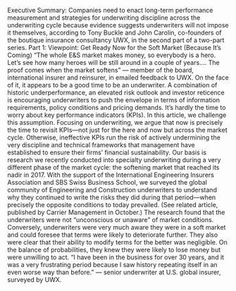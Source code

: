 Executive Summary: Companies need to enact long-term performance measurement and strategies for underwriting discipline across the underwriting cycle because evidence suggests underwriters will not impose it themselves, according to Tony Buckle and John Carolin, co-founders of the boutique insurance consultancy UWX, in the second part of a two-part series. Part 1: Viewpoint: Get Ready Now for the Soft Market (Because It’s Coming)
“The whole E&S market makes money, so everybody is a hero. Let’s see how many heroes will be still around in a couple of years…. The proof comes when the market softens” — member of the board, international insurer and reinsurer, in emailed feedback to UWX.
On the face of it, it appears to be a good time to be an underwriter. A combination of historic underperformance, an elevated risk outlook and investor reticence is encouraging underwriters to push the envelope in terms of information requirements, policy conditions and pricing demands. It’s hardly the time to worry about key performance indicators (KPIs).
In this article, we challenge this assumption. Focusing on underwriting, we argue that now is precisely the time to revisit KPIs—not just for the here and now but across the market cycle. Otherwise, ineffective KPIs run the risk of actively undermining the very discipline and technical frameworks that management have established to ensure their firms’ financial sustainability.
Our basis is research we recently conducted into specialty underwriting during a very different phase of the market cycle: the softening market that reached its nadir in 2017.
With the support of the International Engineering Insurers Association and SBS Swiss Business School, we surveyed the global community of Engineering and Construction underwriters to understand why they continued to write the risks they did during that period—when precisely the opposite conditions to today prevailed. (See related article, published by Carrier Management in October.)
The research found that the underwriters were not “unconscious or unaware” of market conditions. Conversely, underwriters were very much aware they were in a soft market and could foresee that terms were likely to deteriorate further. They also were clear that their ability to modify terms for the better was negligible. On the balance of probabilities, they knew they were likely to lose money but were unwilling to act.
“I have been in the business for over 30 years, and it was a very frustrating period because I saw history repeating itself in an even worse way than before.” — senior underwriter at U.S. global insurer, surveyed by UWX.